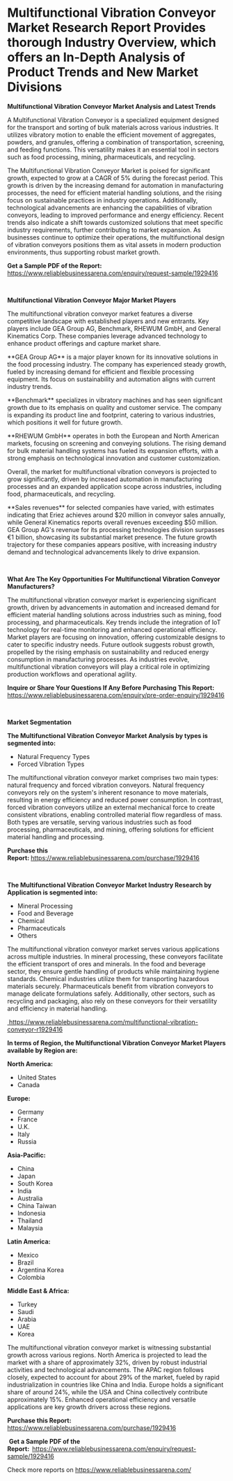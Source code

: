 <p><h1>Multifunctional Vibration Conveyor Market Research Report Provides thorough Industry Overview, which offers an In-Depth Analysis of Product Trends and New Market Divisions</h1></p><p><strong>Multifunctional Vibration Conveyor Market Analysis and Latest Trends</strong></p>
<p><p>A Multifunctional Vibration Conveyor is a specialized equipment designed for the transport and sorting of bulk materials across various industries. It utilizes vibratory motion to enable the efficient movement of aggregates, powders, and granules, offering a combination of transportation, screening, and feeding functions. This versatility makes it an essential tool in sectors such as food processing, mining, pharmaceuticals, and recycling.</p><p>The Multifunctional Vibration Conveyor Market is poised for significant growth, expected to grow at a CAGR of 5% during the forecast period. This growth is driven by the increasing demand for automation in manufacturing processes, the need for efficient material handling solutions, and the rising focus on sustainable practices in industry operations. Additionally, technological advancements are enhancing the capabilities of vibration conveyors, leading to improved performance and energy efficiency. Recent trends also indicate a shift towards customized solutions that meet specific industry requirements, further contributing to market expansion. As businesses continue to optimize their operations, the multifunctional design of vibration conveyors positions them as vital assets in modern production environments, thus supporting robust market growth.</p></p>
<p><strong>Get a Sample PDF of the Report:&nbsp;</strong> <a href="https://www.reliablebusinessarena.com/enquiry/request-sample/1929416?utm_campaign=3268&utm_medium=2&utm_source=Github&utm_content=ia&utm_term=29032025&utm_id=multifunctional-vibration-conveyor">https://www.reliablebusinessarena.com/enquiry/request-sample/1929416</a></p>
<p>&nbsp;</p>
<p><strong>Multifunctional Vibration Conveyor Major Market Players</strong></p>
<p><p>The multifunctional vibration conveyor market features a diverse competitive landscape with established players and new entrants. Key players include GEA Group AG, Benchmark, RHEWUM GmbH, and General Kinematics Corp. These companies leverage advanced technology to enhance product offerings and capture market share.</p><p>**GEA Group AG** is a major player known for its innovative solutions in the food processing industry. The company has experienced steady growth, fueled by increasing demand for efficient and flexible processing equipment. Its focus on sustainability and automation aligns with current industry trends.</p><p>**Benchmark** specializes in vibratory machines and has seen significant growth due to its emphasis on quality and customer service. The company is expanding its product line and footprint, catering to various industries, which positions it well for future growth.</p><p>**RHEWUM GmbH** operates in both the European and North American markets, focusing on screening and conveying solutions. The rising demand for bulk material handling systems has fueled its expansion efforts, with a strong emphasis on technological innovation and customer customization.</p><p>Overall, the market for multifunctional vibration conveyors is projected to grow significantly, driven by increased automation in manufacturing processes and an expanded application scope across industries, including food, pharmaceuticals, and recycling.</p><p>**Sales revenues** for selected companies have varied, with estimates indicating that Eriez achieves around $20 million in conveyor sales annually, while General Kinematics reports overall revenues exceeding $50 million. GEA Group AG's revenue for its processing technologies division surpasses €1 billion, showcasing its substantial market presence. The future growth trajectory for these companies appears positive, with increasing industry demand and technological advancements likely to drive expansion.</p></p>
<p>&nbsp;</p>
<p><strong>What Are The Key Opportunities For Multifunctional Vibration Conveyor Manufacturers?</strong></p>
<p><p>The multifunctional vibration conveyor market is experiencing significant growth, driven by advancements in automation and increased demand for efficient material handling solutions across industries such as mining, food processing, and pharmaceuticals. Key trends include the integration of IoT technology for real-time monitoring and enhanced operational efficiency. Market players are focusing on innovation, offering customizable designs to cater to specific industry needs. Future outlook suggests robust growth, propelled by the rising emphasis on sustainability and reduced energy consumption in manufacturing processes. As industries evolve, multifunctional vibration conveyors will play a critical role in optimizing production workflows and operational agility.</p></p>
<p><strong>Inquire or Share Your Questions If Any Before Purchasing This Report:</strong> <a href="https://www.reliablebusinessarena.com/enquiry/pre-order-enquiry/1929416?utm_campaign=3268&utm_medium=2&utm_source=Github&utm_content=ia&utm_term=29032025&utm_id=multifunctional-vibration-conveyor">https://www.reliablebusinessarena.com/enquiry/pre-order-enquiry/1929416</a></p>
<p>&nbsp;</p>
<p><strong>Market Segmentation</strong></p>
<p><strong>The Multifunctional Vibration Conveyor Market Analysis by types is segmented into:</strong></p>
<p><ul><li>Natural Frequency Types</li><li>Forced Vibration Types</li></ul></p>
<p><p>The multifunctional vibration conveyor market comprises two main types: natural frequency and forced vibration conveyors. Natural frequency conveyors rely on the system's inherent resonance to move materials, resulting in energy efficiency and reduced power consumption. In contrast, forced vibration conveyors utilize an external mechanical force to create consistent vibrations, enabling controlled material flow regardless of mass. Both types are versatile, serving various industries such as food processing, pharmaceuticals, and mining, offering solutions for efficient material handling and processing.</p></p>
<p><strong>Purchase this Report:&nbsp;</strong><a href="https://www.reliablebusinessarena.com/purchase/1929416?utm_campaign=3268&utm_medium=2&utm_source=Github&utm_content=ia&utm_term=29032025&utm_id=multifunctional-vibration-conveyor">https://www.reliablebusinessarena.com/purchase/1929416</a></p>
<p>&nbsp;</p>
<p><strong>The Multifunctional Vibration Conveyor Market Industry Research by Application is segmented into:</strong></p>
<p><ul><li>Mineral Processing</li><li>Food and Beverage</li><li>Chemical</li><li>Pharmaceuticals</li><li>Others</li></ul></p>
<p><p>The multifunctional vibration conveyor market serves various applications across multiple industries. In mineral processing, these conveyors facilitate the efficient transport of ores and minerals. In the food and beverage sector, they ensure gentle handling of products while maintaining hygiene standards. Chemical industries utilize them for transporting hazardous materials securely. Pharmaceuticals benefit from vibration conveyors to manage delicate formulations safely. Additionally, other sectors, such as recycling and packaging, also rely on these conveyors for their versatility and efficiency in material handling.</p></p>
<p><a href="https://www.reliablebusinessarena.com/multifunctional-vibration-conveyor-r1929416?utm_campaign=3268&utm_medium=2&utm_source=Github&utm_content=ia&utm_term=29032025&utm_id=multifunctional-vibration-conveyor">&nbsp;https://www.reliablebusinessarena.com/multifunctional-vibration-conveyor-r1929416</a></p>
<p><strong>In terms of Region, the Multifunctional Vibration Conveyor Market Players available by Region are:</strong></p>
<p>
    <p> <strong> North America: </strong>
        <ul>
            <li>United States</li>
            <li>Canada</li>
        </ul>
        </p> 
    <p> <strong> Europe: </strong>
        <ul>
            <li>Germany</li>
            <li>France</li>
            <li>U.K.</li>
            <li>Italy</li>
            <li>Russia</li>
        </ul>
        </p> 
    <p> <strong> Asia-Pacific: </strong>
        <ul>
            <li>China</li>
            <li>Japan</li>
            <li>South Korea</li>
            <li>India</li>
            <li>Australia</li>
            <li>China Taiwan</li>
            <li>Indonesia</li>
            <li>Thailand</li>
            <li>Malaysia</li>
        </ul>
        </p> 
    <p> <strong> Latin America: </strong>
        <ul>
            <li>Mexico</li>
            <li>Brazil</li>
            <li>Argentina Korea</li>
            <li>Colombia</li>
        </ul>
        </p> 
    <p> <strong> Middle East & Africa: </strong>
        <ul>
            <li>Turkey</li>
            <li>Saudi</li>
            <li>Arabia</li>
            <li>UAE</li>
            <li>Korea</li>
        </ul>
    </p>
    </p>
<p><p>The multifunctional vibration conveyor market is witnessing substantial growth across various regions. North America is projected to lead the market with a share of approximately 32%, driven by robust industrial activities and technological advancements. The APAC region follows closely, expected to account for about 29% of the market, fueled by rapid industrialization in countries like China and India. Europe holds a significant share of around 24%, while the USA and China collectively contribute approximately 15%. Enhanced operational efficiency and versatile applications are key growth drivers across these regions.</p></p>
<p><strong>Purchase this Report: </strong><a href="https://www.reliablebusinessarena.com/purchase/1929416?utm_campaign=3268&utm_medium=2&utm_source=Github&utm_content=ia&utm_term=29032025&utm_id=multifunctional-vibration-conveyor">https://www.reliablebusinessarena.com/purchase/1929416</a></p>
<p>&nbsp;<strong>Get a Sample PDF of the Report:&nbsp;&nbsp;</strong><a href="https://www.reliablebusinessarena.com/enquiry/request-sample/1929416?utm_campaign=3268&utm_medium=2&utm_source=Github&utm_content=ia&utm_term=29032025&utm_id=multifunctional-vibration-conveyor">https://www.reliablebusinessarena.com/enquiry/request-sample/1929416</a></p>
<p><strong></strong></p>
<p>Check more reports on <a href="https://www.reliablebusinessarena.com/?utm_campaign=3268&utm_medium=2&utm_source=Github&utm_content=ia&utm_term=29032025&utm_id=multifunctional-vibration-conveyor">https://www.reliablebusinessarena.com/</a></p>